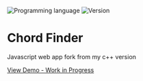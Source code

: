 <!-- using shields.io for status buttons -->
![Programming language](https://img.shields.io/badge/Language-Javascript-blue.svg)
![Version](https://img.shields.io/badge/Version-0.1-red.svg?style=flat)

# Chord Finder

Javascript web app fork from my c++ version

[View Demo - Work in Progress](https://mnl.space/Chord-Finder/)